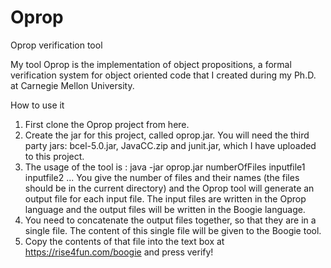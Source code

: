Oprop
=====

Oprop verification tool

My tool Oprop is the implementation of object propositions, a formal verification system for object oriented code that I created during my Ph.D. at Carnegie Mellon University.

How to use it
1. First clone the Oprop project from here.
2. Create the jar for this project, called oprop.jar. You will need the third party jars: bcel-5.0.jar, JavaCC.zip and junit.jar, which I have uploaded to this project.
3. The usage of the tool is : java -jar oprop.jar numberOfFiles inputfile1 inputfile2 ... You give the number of files and their names (the files should be in the current directory) and the Oprop tool will generate an output file for each input file. The input files are written in the Oprop language and the output files will be written in the Boogie language.
4. You need to concatenate the output files together, so that they are in a single file. The content of this single file will be given to the Boogie tool.
5. Copy the contents of that file into the text box at https://rise4fun.com/boogie and press verify! 
